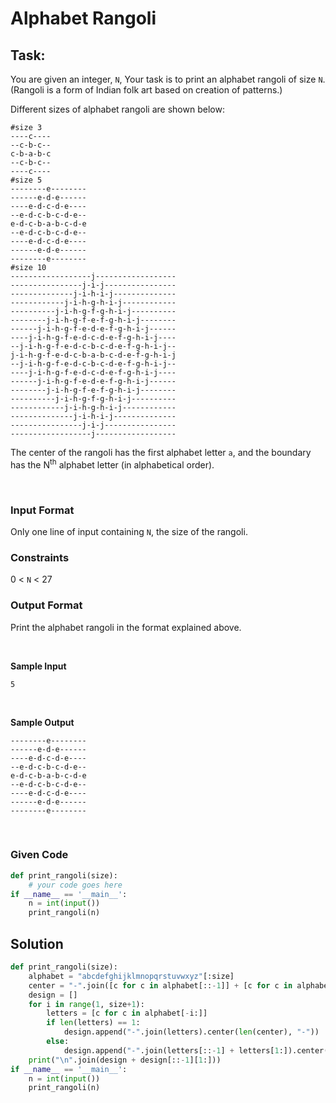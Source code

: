 # Alphabet Rangoli

## Task:

You are given an integer, `N`, Your task is to print an alphabet rangoli of size `N`. (Rangoli is a form of Indian folk art based on creation of patterns.)

Different sizes of alphabet rangoli are shown below:

```
#size 3
----c----
--c-b-c--
c-b-a-b-c
--c-b-c--
----c----
#size 5
--------e--------
------e-d-e------
----e-d-c-d-e----
--e-d-c-b-c-d-e--
e-d-c-b-a-b-c-d-e
--e-d-c-b-c-d-e--
----e-d-c-d-e----
------e-d-e------
--------e--------
#size 10
------------------j------------------
----------------j-i-j----------------
--------------j-i-h-i-j--------------
------------j-i-h-g-h-i-j------------
----------j-i-h-g-f-g-h-i-j----------
--------j-i-h-g-f-e-f-g-h-i-j--------
------j-i-h-g-f-e-d-e-f-g-h-i-j------
----j-i-h-g-f-e-d-c-d-e-f-g-h-i-j----
--j-i-h-g-f-e-d-c-b-c-d-e-f-g-h-i-j--
j-i-h-g-f-e-d-c-b-a-b-c-d-e-f-g-h-i-j
--j-i-h-g-f-e-d-c-b-c-d-e-f-g-h-i-j--
----j-i-h-g-f-e-d-c-d-e-f-g-h-i-j----
------j-i-h-g-f-e-d-e-f-g-h-i-j------
--------j-i-h-g-f-e-f-g-h-i-j--------
----------j-i-h-g-f-g-h-i-j----------
------------j-i-h-g-h-i-j------------
--------------j-i-h-i-j--------------
----------------j-i-j----------------
------------------j------------------
```


The center of the rangoli has the first alphabet letter `a`, and the boundary has the N<sup>th</sup> alphabet letter (in alphabetical order).

<br>

### Input Format

Only one line of input containing `N`, the size of the rangoli.


### Constraints


0 < `N` < 27



### Output Format

Print the alphabet rangoli in the format explained above.

<br>

**Sample Input**

```
5
```

<br>

**Sample Output**

```
--------e--------
------e-d-e------
----e-d-c-d-e----
--e-d-c-b-c-d-e--
e-d-c-b-a-b-c-d-e
--e-d-c-b-c-d-e--
----e-d-c-d-e----
------e-d-e------
--------e--------
```



<br>


### Given Code

```python
def print_rangoli(size):
    # your code goes here
if __name__ == '__main__':
    n = int(input())
    print_rangoli(n)
```


## Solution

```python
def print_rangoli(size):
    alphabet = "abcdefghijklmnopqrstuvwxyz"[:size]
    center = "-".join([c for c in alphabet[::-1]] + [c for c in alphabet[1:]])
    design = []
    for i in range(1, size+1):
        letters = [c for c in alphabet[-i:]]
        if len(letters) == 1:
            design.append("-".join(letters).center(len(center), "-"))
        else:
            design.append("-".join(letters[::-1] + letters[1:]).center(len(center), "-"))
    print("\n".join(design + design[::-1][1:]))
if __name__ == '__main__':
    n = int(input())
    print_rangoli(n)
```
